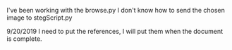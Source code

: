 I've been working with the browse.py
I don't know how to send the chosen image to stegScript.py

9/20/2019
I need to put the references, I will put them when the document is complete.
